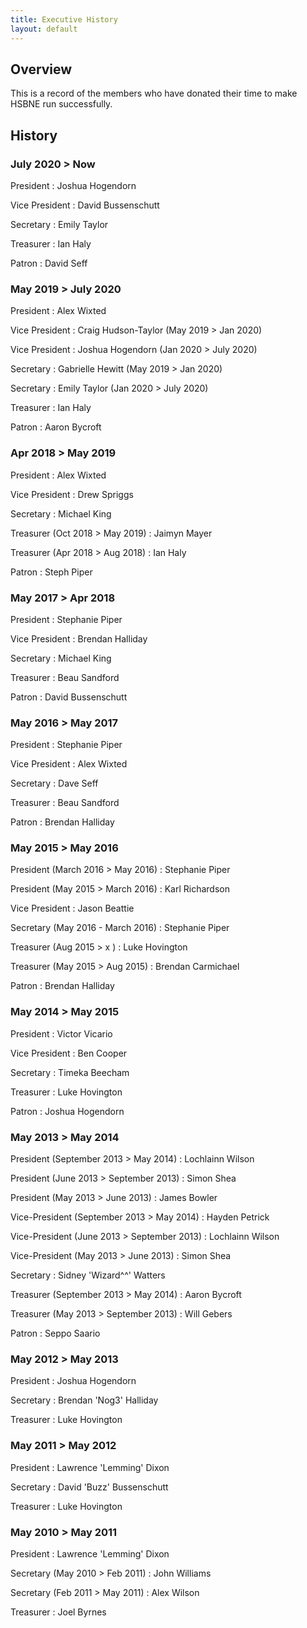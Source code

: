 ```yaml
---
title: Executive History
layout: default
---
```


## Overview

This is a record of the members who have donated their time to make HSBNE run successfully.

## History

### July 2020 > Now

President
: Joshua Hogendorn

Vice President
: David Bussenschutt

Secretary
: Emily Taylor

Treasurer
: Ian Haly

Patron
: David Seff

### May 2019 > July 2020

President
: Alex Wixted

Vice President
: Craig Hudson-Taylor (May 2019 > Jan 2020)

Vice President
: Joshua Hogendorn (Jan 2020 > July 2020)

Secretary
: Gabrielle Hewitt (May 2019 > Jan 2020)

Secretary
: Emily Taylor (Jan 2020 > July 2020)

Treasurer 
: Ian Haly

Patron
: Aaron Bycroft



### Apr 2018 > May 2019

President
: Alex Wixted

Vice President
: Drew Spriggs

Secretary
: Michael King

Treasurer (Oct 2018 > May 2019)
: Jaimyn Mayer

Treasurer (Apr 2018 > Aug 2018)
: Ian Haly

Patron
: Steph Piper

### May 2017 > Apr 2018

President
: Stephanie Piper

Vice President
: Brendan Halliday

Secretary
: Michael King

Treasurer
: Beau Sandford

Patron
: David Bussenschutt

### May 2016 > May 2017

President
: Stephanie Piper

Vice President
: Alex Wixted

Secretary
: Dave Seff

Treasurer
: Beau Sandford

Patron
: Brendan Halliday

### May 2015 > May 2016

President (March 2016 > May 2016)
: Stephanie Piper

President (May 2015 > March 2016)
: Karl Richardson

Vice President
: Jason Beattie

Secretary (May 2016 - March 2016)
: Stephanie Piper

Treasurer (Aug 2015 > x )
: Luke Hovington

Treasurer (May 2015 > Aug 2015)
: Brendan Carmichael

Patron
: Brendan Halliday

### May 2014 > May 2015

President
: Victor Vicario

Vice President
: Ben Cooper

Secretary
: Timeka Beecham

Treasurer
: Luke Hovington

Patron
: Joshua Hogendorn

### May 2013 > May 2014

President (September 2013 > May 2014)
: Lochlainn Wilson

President (June 2013 > September 2013)
: Simon Shea

President (May 2013 > June 2013)
: James Bowler

Vice-President (September 2013 > May 2014)
: Hayden Petrick

Vice-President (June 2013 > September 2013)
: Lochlainn Wilson

Vice-President (May 2013 > June 2013)
: Simon Shea

Secretary
: Sidney 'Wizard^^' Watters

Treasurer (September 2013 > May 2014)
: Aaron Bycroft

Treasurer (May 2013 > September 2013) 
: Will Gebers

Patron
: Seppo Saario

### May 2012 > May 2013

President
: Joshua Hogendorn

Secretary
: Brendan 'Nog3' Halliday

Treasurer
: Luke Hovington

### May 2011 > May 2012

President
: Lawrence 'Lemming' Dixon

Secretary
: David 'Buzz' Bussenschutt

Treasurer
: Luke Hovington

### May 2010 > May 2011

President
: Lawrence 'Lemming' Dixon

Secretary (May 2010 > Feb 2011)
: John Williams

Secretary (Feb 2011 > May 2011)
: Alex Wilson

Treasurer
: Joel Byrnes
